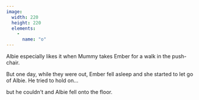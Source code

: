 ```yaml
---
image:
  width: 220
  height: 220
  elements:
    -
      name: "o"
---
```

Albie especially likes it when Mummy takes Ember for a walk in the push-chair.

But one day, while they were out, Ember fell asleep and she started to let go of Albie. He tried to hold on…

but he couldn't and Albie fell onto the floor.
